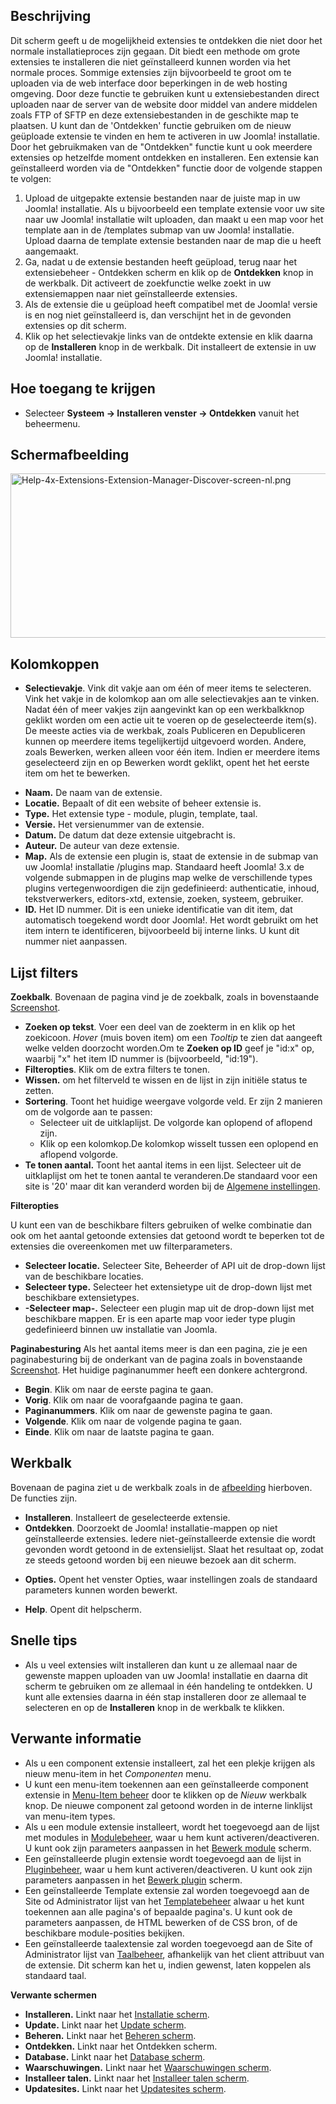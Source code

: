 <!-- Filename: Help4.x:Extensions:_Discover / Display title: Extensies: Ontdekken -->

## Beschrijving

Dit scherm geeft u de mogelijkheid extensies te ontdekken die niet door
het normale installatieproces zijn gegaan. Dit biedt een methode om
grote extensies te installeren die niet geïnstalleerd kunnen worden via
het normale proces. Sommige extensies zijn bijvoorbeeld te groot om te
uploaden via de web interface door beperkingen in de web hosting
omgeving. Door deze functie te gebruiken kunt u extensiebestanden direct
uploaden naar de server van de website door middel van andere middelen
zoals FTP of SFTP en deze extensiebestanden in de geschikte map te
plaatsen. U kunt dan de 'Ontdekken' functie gebruiken om de nieuw
geüploade extensie te vinden en hem te activeren in uw Joomla!
installatie. Door het gebruikmaken van de "Ontdekken" functie kunt u ook
meerdere extensies op hetzelfde moment ontdekken en installeren. Een
extensie kan geïnstalleerd worden via de "Ontdekken" functie door de
volgende stappen te volgen:

1.  Upload de uitgepakte extensie bestanden naar de juiste map in uw
    Joomla! installatie. Als u bijvoorbeeld een template extensie voor
    uw site naar uw Joomla! installatie wilt uploaden, dan maakt u een
    map voor het template aan in de /templates submap van uw Joomla!
    installatie. Upload daarna de template extensie bestanden naar de
    map die u heeft aangemaakt.
2.  Ga, nadat u de extensie bestanden heeft geüpload, terug naar het
    extensiebeheer - Ontdekken scherm en klik op de **Ontdekken** knop
    in de werkbalk. Dit activeert de zoekfunctie welke zoekt in uw
    extensiemappen naar niet geïnstalleerde extensies.
3.  Als de extensie die u geüpload heeft compatibel met de Joomla!
    versie is en nog niet geïnstalleerd is, dan verschijnt het in de
    gevonden extensies op dit scherm.
4.  Klik op het selectievakje links van de ontdekte extensie en klik
    daarna op de **Installeren** knop in de werkbalk. Dit installeert de
    extensie in uw Joomla! installatie.

## Hoe toegang te krijgen

- Selecteer **Systeem **→** Installeren venster **→** Ontdekken** vanuit
  het beheermenu.

## Schermafbeelding

<img
src="https://docs.joomla.org/images/thumb/c/c8/Help-4x-Extensions-Extension-Manager-Discover-screen-nl.png/800px-Help-4x-Extensions-Extension-Manager-Discover-screen-nl.png"
decoding="async"
srcset="https://docs.joomla.org/images/thumb/c/c8/Help-4x-Extensions-Extension-Manager-Discover-screen-nl.png/1200px-Help-4x-Extensions-Extension-Manager-Discover-screen-nl.png 1.5x, https://docs.joomla.org/images/c/c8/Help-4x-Extensions-Extension-Manager-Discover-screen-nl.png 2x"
data-file-width="1203" data-file-height="396" width="800" height="263"
alt="Help-4x-Extensions-Extension-Manager-Discover-screen-nl.png" />

## Kolomkoppen

- **Selectievakje**. Vink dit vakje aan om één of meer items te
  selecteren. Vink het vakje in de kolomkop aan om alle selectievakjes
  aan te vinken. Nadat één of meer vakjes zijn aangevinkt kan op een
  werkbalkknop geklikt worden om een actie uit te voeren op de
  geselecteerde item(s). De meeste acties via de werkbak, zoals
  Publiceren en Depubliceren kunnen op meerdere items tegelijkertijd
  uitgevoerd worden. Andere, zoals Bewerken, werken alleen voor één
  item. Indien er meerdere items geselecteerd zijn en op Bewerken wordt
  geklikt, opent het het eerste item om het te bewerken.

<!-- -->

- **Naam.** De naam van de extensie.
- **Locatie.** Bepaalt of dit een website of beheer extensie is.
- **Type.** Het extensie type - module, plugin, template, taal.
- **Versie.** Het versienummer van de extensie.
- **Datum.** De datum dat deze extensie uitgebracht is.
- **Auteur.** De auteur van deze extensie.
- **Map.** Als de extensie een plugin is, staat de extensie in de submap
  van uw Joomla! installatie /plugins map. Standaard heeft Joomla! 3.x
  de volgende submappen in de plugins map welke de verschillende types
  plugins vertegenwoordigen die zijn gedefinieerd: authenticatie,
  inhoud, tekstverwerkers, editors-xtd, extensie, zoeken, systeem,
  gebruiker.
- **ID.** Het ID nummer. Dit is een unieke identificatie van dit item,
  dat automatisch toegekend wordt door Joomla!. Het wordt gebruikt om
  het item intern te identificeren, bijvoorbeeld bij interne links. U
  kunt dit nummer niet aanpassen.

## Lijst filters

**Zoekbalk**. Bovenaan de pagina vind je de zoekbalk, zoals in
bovenstaande [Screenshot](#screenshot).

- **Zoeken op tekst**. Voer een deel van de zoekterm in en klik op het
  zoekicoon. *Hover* (muis boven item) om een *Tooltip* te zien dat
  aangeeft welke velden doorzocht worden.Om te **Zoeken op ID** geef je
  "id:x" op, waarbij "x" het item ID nummer is (bijvoorbeeld, "id:19").
- **Filteropties**. Klik om de extra filters te tonen.
- **Wissen.** om het filterveld te wissen en de lijst in zijn initiële
  status te zetten.
- **Sortering**. Toont het huidige weergave volgorde veld. Er zijn 2
  manieren om de volgorde aan te passen:
  - Selecteer uit de uitklaplijst. De volgorde kan oplopend of aflopend
    zijn.
  - Klik op een kolomkop.De kolomkop wisselt tussen een oplopend en
    aflopend volgorde.
- **Te tonen aantal.** Toont het aantal items in een lijst. Selecteer
  uit de uitklaplijst om het te tonen aantal te veranderen.De standaard
  voor een site is '20' maar dit kan veranderd worden bij de [Algemene
  instellingen](https://docs.joomla.org/Help4.x:Site_Global_Configuration/nl#defaultlistlimit "Help4.x:Site Global Configuration/nl").

**Filteropties**

U kunt een van de beschikbare filters gebruiken of welke combinatie dan
ook om het aantal getoonde extensies dat getoond wordt te beperken tot
de extensies die overeenkomen met uw filterparameters.

- **Selecteer locatie.** Selecteer Site, Beheerder of API uit de
  drop-down lijst van de beschikbare locaties.
- **Selecteer type.** Selecteer het extensietype uit de drop-down lijst
  met beschikbare extensietypes.
- **-Selecteer map-.** Selecteer een plugin map uit de drop-down lijst
  met beschikbare mappen. Er is een aparte map voor ieder type plugin
  gedefinieerd binnen uw installatie van Joomla.

**Paginabesturing** Als het aantal items meer is dan een pagina, zie je
een paginabesturing bij de onderkant van de pagina zoals in bovenstaande
[Screenshot](#screenshot). Het huidige paginanummer heeft een donkere
achtergrond.

- **Begin**. Klik om naar de eerste pagina te gaan.
- **Vorig**. Klik om naar de voorafgaande pagina te gaan.
- **Paginanummers**. Klik om naar de gewenste pagina te gaan.
- **Volgende**. Klik om naar de volgende pagina te gaan.
- **Einde**. Klik om naar de laatste pagina te gaan.

## Werkbalk

Bovenaan de pagina ziet u de werkbalk zoals in de
[afbeelding](#Schermafbeelding) hierboven. De functies zijn.

- **Installeren**. Installeert de geselecteerde extensie.
- **Ontdekken**. Doorzoekt de Joomla! installatie-mappen op niet
  geïnstalleerde extensies. Iedere niet-geïnstalleerde extensie die
  wordt gevonden wordt getoond in de extensielijst. Slaat het resultaat
  op, zodat ze steeds getoond worden bij een nieuwe bezoek aan dit
  scherm.

<!-- -->

- **Opties.** Opent het venster Opties, waar instellingen zoals de
  standaard parameters kunnen worden bewerkt.

<!-- -->

- **Help**. Opent dit helpscherm.

## Snelle tips

- Als u veel extensies wilt installeren dan kunt u ze allemaal naar de
  gewenste mappen uploaden van uw Joomla! installatie en daarna dit
  scherm te gebruiken om ze allemaal in één handeling te ontdekken. U
  kunt alle extensies daarna in één stap installeren door ze allemaal te
  selecteren en op de **Installeren** knop in de werkbalk te klikken.

## Verwante informatie

- Als u een component extensie installeert, zal het een plekje krijgen
  als nieuw menu-item in het *Componenten* menu.
- U kunt een menu-item toekennen aan een geïnstalleerde component
  extensie in [Menu-Item
  beheer](https://docs.joomla.org/Help4.x:Menus:_Items/nl "Help4.x:Menus: Items/nl")
  door te klikken op de *Nieuw* werkbalk knop. De nieuwe component zal
  getoond worden in de interne linklijst van menu-item types.
- Als u een module extensie installeert, wordt het toegevoegd aan de
  lijst met modules in
  [Modulebeheer](https://docs.joomla.org/Help4.x:Modules/nl "Help4.x:Modules/nl"),
  waar u hem kunt activeren/deactiveren. U kunt ook zijn parameters
  aanpassen in het [Bewerk
  module](https://docs.joomla.org/Help4.x:Extensions_Module_Manager_Edit/nl "Help4.x:Extensions Module Manager Edit/nl")
  scherm.
- Een geïnstalleerde plugin extensie wordt toegevoegd aan de lijst in
  [Pluginbeheer](https://docs.joomla.org/Help4.x:Plugins/nl "Help4.x:Plugins/nl"),
  waar u hem kunt activeren/deactiveren. U kunt ook zijn parameters
  aanpassen in het [Bewerk
  plugin](https://docs.joomla.org/Help4.x:Plugins:_Name_of_Plugin/nl "Help4.x:Plugins: Name of Plugin/nl")
  scherm.
- Een geïnstalleerde Template extensie zal worden toegevoegd aan de Site
  od Administrator lijst van het
  [Templatebeheer](https://docs.joomla.org/Help4.x:Templates:_Styles/nl "Help4.x:Templates: Styles/nl")
  alwaar u het kunt toekennen aan alle pagina's of bepaalde pagina's. U
  kunt ook de parameters aanpassen, de HTML bewerken of de CSS bron, of
  de beschikbare module-posities bekijken.
- Een geïnstalleerde taalextensie zal worden toegevoegd aan de Site of
  Administrator lijst van
  [Taalbeheer](https://docs.joomla.org/Help4.x:Languages:_Installed/nl "Help4.x:Languages: Installed/nl"),
  afhankelijk van het client attribuut van de extensie. Dit scherm kan
  het u, indien gewenst, laten koppelen als standaard taal.

**Verwante schermen**

- **Installeren.** Linkt naar het [Installatie
  scherm](https://docs.joomla.org/Help4.x:Extensions:_Install/nl "Help4.x:Extensions: Install/nl").
- **Update.** Linkt naar het [Update
  scherm](https://docs.joomla.org/Help4.x:Extensions:_Update/nl "Help4.x:Extensions: Update/nl").
- **Beheren.** Linkt naar het [Beheren
  scherm](https://docs.joomla.org/Help4.x:Extensions:_Manage/nl "Help4.x:Extensions: Manage/nl").
- **Ontdekken.** Linkt naar het
  <span class="mw-selflink selflink">Ontdekken scherm</span>.
- **Database.** Linkt naar het [Database
  scherm](https://docs.joomla.org/Help4.x:Information:_Database/nl "Help4.x:Information: Database/nl").
- **Waarschuwingen.** Linkt naar het [Waarschuwingen
  scherm](https://docs.joomla.org/Help4.x:Information:_Warnings/nl "Help4.x:Information: Warnings/nl").
- **Installeer talen.** Linkt naar het [Installeer talen
  scherm](https://docs.joomla.org/Help4.x:Extensions_Extension_Manager_Languages/nl "Help4.x:Extensions Extension Manager Languages/nl").
- **Updatesites.** Linkt naar het <a
  href="https://docs.joomla.org/index.php?title=Help4.x:Extensions_Extension_Manager_Update_Sites/nl&amp;action=edit&amp;redlink=1"
  class="new"
  title="Help4.x:Extensions Extension Manager Update Sites/nl (page does not exist)">Updatesites
  scherm</a>.
